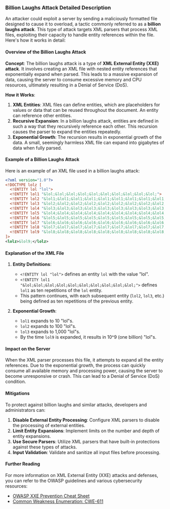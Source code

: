 ### Billion Laughs Attack Detailed Description

An attacker could exploit a server by sending a maliciously formatted file designed to cause it to overload, a tactic commonly referred to as a **billion laughs attack**. This type of attack targets XML parsers that process XML files, exploiting their capacity to handle entity references within the file. Here's how it works in detail:

#### Overview of the Billion Laughs Attack

**Concept**: The billion laughs attack is a type of **XML External Entity (XXE) attack**. It involves creating an XML file with nested entity references that exponentially expand when parsed. This leads to a massive expansion of data, causing the server to consume excessive memory and CPU resources, ultimately resulting in a Denial of Service (DoS).

**How it Works**:

1. **XML Entities**: XML files can define entities, which are placeholders for values or data that can be reused throughout the document. An entity can reference other entities.
2. **Recursive Expansion**: In a billion laughs attack, entities are defined in such a way that they recursively reference each other. This recursion causes the parser to expand the entities repeatedly.
3. **Exponential Growth**: The recursion results in exponential growth of the data. A small, seemingly harmless XML file can expand into gigabytes of data when fully parsed.

#### Example of a Billion Laughs Attack

Here is an example of an XML file used in a billion laughs attack:

```xml
<?xml version="1.0"?>
<!DOCTYPE lolz [
  <!ENTITY lol "lol">
  <!ENTITY lol1 "&lol;&lol;&lol;&lol;&lol;&lol;&lol;&lol;&lol;&lol;">
  <!ENTITY lol2 "&lol1;&lol1;&lol1;&lol1;&lol1;&lol1;&lol1;&lol1;&lol1;&lol1;">
  <!ENTITY lol3 "&lol2;&lol2;&lol2;&lol2;&lol2;&lol2;&lol2;&lol2;&lol2;&lol2;">
  <!ENTITY lol4 "&lol3;&lol3;&lol3;&lol3;&lol3;&lol3;&lol3;&lol3;&lol3;&lol3;">
  <!ENTITY lol5 "&lol4;&lol4;&lol4;&lol4;&lol4;&lol4;&lol4;&lol4;&lol4;&lol4;">
  <!ENTITY lol6 "&lol5;&lol5;&lol5;&lol5;&lol5;&lol5;&lol5;&lol5;&lol5;&lol5;">
  <!ENTITY lol7 "&lol6;&lol6;&lol6;&lol6;&lol6;&lol6;&lol6;&lol6;&lol6;&lol6;">
  <!ENTITY lol8 "&lol7;&lol7;&lol7;&lol7;&lol7;&lol7;&lol7;&lol7;&lol7;&lol7;">
  <!ENTITY lol9 "&lol8;&lol8;&lol8;&lol8;&lol8;&lol8;&lol8;&lol8;&lol8;&lol8;">
]>
<lolz>&lol9;</lolz>
```

#### Explanation of the XML File

1. **Entity Definitions**: 
   - `<!ENTITY lol "lol">` defines an entity `lol` with the value "lol".
   - `<!ENTITY lol1 "&lol;&lol;&lol;&lol;&lol;&lol;&lol;&lol;&lol;&lol;">` defines `lol1` as ten repetitions of the `lol` entity.
   - This pattern continues, with each subsequent entity (`lol2`, `lol3`, etc.) being defined as ten repetitions of the previous entity.

2. **Exponential Growth**:
   - `lol1` expands to 10 "lol"s.
   - `lol2` expands to 100 "lol"s.
   - `lol3` expands to 1,000 "lol"s.
   - By the time `lol9` is expanded, it results in 10^9 (one billion) "lol"s.

#### Impact on the Server

When the XML parser processes this file, it attempts to expand all the entity references. Due to the exponential growth, the process can quickly consume all available memory and processing power, causing the server to become unresponsive or crash. This can lead to a Denial of Service (DoS) condition.

#### Mitigations

To protect against billion laughs and similar attacks, developers and administrators can:

1. **Disable External Entity Processing**: Configure XML parsers to disable the processing of external entities.
2. **Limit Entity Expansions**: Implement limits on the number and depth of entity expansions.
3. **Use Secure Parsers**: Utilize XML parsers that have built-in protections against these types of attacks.
4. **Input Validation**: Validate and sanitize all input files before processing.

#### Further Reading

For more information on XML External Entity (XXE) attacks and defenses, you can refer to the OWASP guidelines and various cybersecurity resources:

- [OWASP XXE Prevention Cheat Sheet](https://cheatsheetseries.owasp.org/cheatsheets/XML_External_Entity_Prevention_Cheat_Sheet.html)
- [Common Weakness Enumeration: CWE-611](https://cwe.mitre.org/data/definitions/611.html)